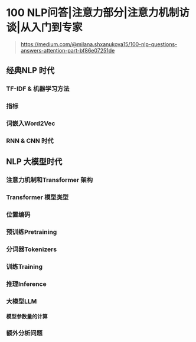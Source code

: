 # 100 NLP问答|注意力部分|注意力机制访谈|从入门到专家

> https://medium.com/@milana.shxanukova15/100-nlp-questions-answers-attention-part-bf86e07251de

## 经典NLP 时代

### TF-IDF & 机器学习方法



### 指标





### 词嵌入Word2Vec





### RNN & CNN 时代





## NLP 大模型时代

### 注意力机制和Transformer 架构









### Transformer 模型类型





### 位置编码







### 预训练Pretraining





### 分词器Tokenizers







### 训练Training







### 推理Inference





### 大模型LLM

#### 模型参数量的计算









### 额外分析问题









































